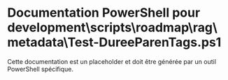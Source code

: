 # Documentation PowerShell pour development\scripts\roadmap\rag\metadata\Test-DureeParenTags.ps1

Cette documentation est un placeholder et doit être générée par un outil PowerShell spécifique.
